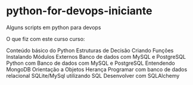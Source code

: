 # python-for-devops-iniciante
Alguns scripts em python para devops

O que fiz com este curso curso:

Conteúdo básico do Python
Estruturas de Decisão
Criando Funções
Instalando Módulos Externos
Banco de dados com MySQL e PostgreSQL
Python com Banco de dados com MySQL e PostgreSQL
Entendendo MongoDB
Orientação a Objetos
Herança
Programar com banco de dados relacional SQLite/MySql utilizando SQL
Desenvolver com SQLAlchemy
